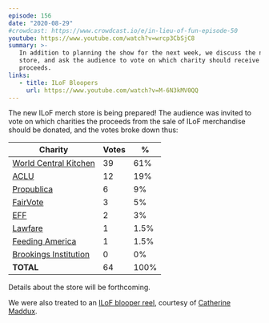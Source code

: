 ```yaml
---
episode: 156
date: "2020-08-29"
#crowdcast: https://www.crowdcast.io/e/in-lieu-of-fun-episode-50
youtube: https://www.youtube.com/watch?v=wrcp3CbSjC8
summary: >-
   In addition to planning the show for the next week, we discuss the new merch
   store, and ask the audience to vote on which charity should receive the
   proceeds.
links:
   - title: ILoF Bloopers
     url: https://www.youtube.com/watch?v=M-6N3kMV0QQ
---
```


The new ILoF merch store is being prepared! The audience was invited to vote on
which charities the proceeds from the sale of ILoF merchandise should be
donated, and the votes broke down thus:

| Charity                        | Votes | %    |
|--------------------------------|-------|------|
| [World Central Kitchen][wck]   | 39    | 61%  |
| [ACLU][aclu]                   | 12    | 19%  |
| [Propublica][pro]              | 6     | 9%   |
| [FairVote][fair]               | 3     | 5%   |
| [EFF][eff]                     | 2     | 3%   |
| [Lawfare][law]                 | 1     | 1.5% |
| [Feeding America][feed]        | 1     | 1.5% |
| [Brookings Institution][brook] | 0     | 0%   |
| **TOTAL**                      | 64    | 100% |

Details about the store will be forthcoming.

We were also treated to an [ILoF blooper reel](https://www.youtube.com/watch?v=M-6N3kMV0QQ),
courtesy of [Catherine Maddux](https://twitter.com/kay55).

[wck]: https://wck.org/
[aclu]: https://www.aclu.org/
[pro]: https://www.propublica.org/
[fair]: https://www.fairvote.org/
[eff]: https://www.eff.org/
[law]: https://www.lawfareblog.com/
[feed]: https://www.feedingamerica.org/
[brook]: https://www.brookings.edu/
